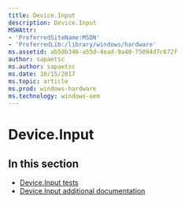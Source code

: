 ```yaml
---
title: Device.Input
description: Device.Input
MSHAttr:
- 'PreferredSiteName:MSDN'
- 'PreferredLib:/library/windows/hardware'
ms.assetid: ab58b346-a55d-4ead-9a40-75094d7c672f
author: sapaetsc
ms.author: sapaetsc
ms.date: 10/15/2017
ms.topic: article
ms.prod: windows-hardware
ms.technology: windows-oem
---
```


# Device.Input


## <span id="in_this_section"></span>In this section


-   [Device.Input tests](device-input-tests.md)
-   [Device.Input additional documentation](device-input-additional-documentation.md)

 

 






